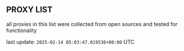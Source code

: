 ## PROXY LIST

all proxies in this list were collected from open sources and tested for functionality

last update: `2025-02-14 05:03:47.019536+00:00` UTC